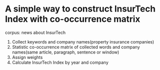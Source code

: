 # A simple way to construct InsurTech Index with co-occurrence matrix

corpus: news about InsurTech

1. Collect keywords and company names(property insurance companies)
2. Statistic co-occurrence matrix of collected words and company names(same article, paragraph, sentence or window)
3. Assign weights
4. Calculate InsurTech Index by year and company
